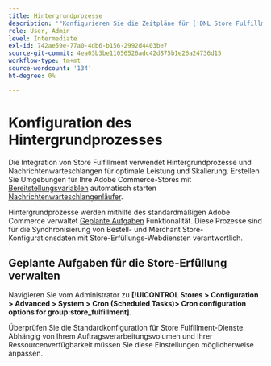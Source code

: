 ```yaml
---
title: Hintergrundprozesse
description: '"Konfigurieren Sie die Zeitpläne für [!DNL Store Fulfillment] Hintergrundprozesse, die zur Synchronisierung von Daten mit den Erfüllungsdiensten verwendet werden"                   '
role: User, Admin
level: Intermediate
exl-id: 742ae59e-77a0-4db6-b156-2992d4403be7
source-git-commit: 4ea03b3be11056526adc42d875b1e26a24736d15
workflow-type: tm+mt
source-wordcount: '134'
ht-degree: 0%

---
```


# Konfiguration des Hintergrundprozesses

Die Integration von Store Fulfillment verwendet Hintergrundprozesse und Nachrichtenwarteschlangen für optimale Leistung und Skalierung. Erstellen Sie Umgebungen für Ihre Adobe Commerce-Stores mit [Bereitstellungsvariablen](https://devdocs.magento.com/cloud/env/variables-deploy.html#cron_consumers_runner) automatisch starten [Nachrichtenwarteschlangenläufer](https://devdocs.magento.com/guides/v2.4/config-guide/mq/rabbitmq-overview.html).

Hintergrundprozesse werden mithilfe des standardmäßigen Adobe Commerce verwaltet [Geplante Aufgaben](https://docs.magento.com/user-guide/system/cron.html) Funktionalität. Diese Prozesse sind für die Synchronisierung von Bestell- und Merchant Store-Konfigurationsdaten mit Store-Erfüllungs-Webdiensten verantwortlich.

## Geplante Aufgaben für die Store-Erfüllung verwalten

Navigieren Sie vom Administrator zu **[!UICONTROL Stores > Configuration > Advanced > System > Cron (Scheduled Tasks)> Cron configuration options for group:store_fulfillment]**.


Überprüfen Sie die Standardkonfiguration für Store Fulfillment-Dienste. Abhängig von Ihrem Auftragsverarbeitungsvolumen und Ihrer Ressourcenverfügbarkeit müssen Sie diese Einstellungen möglicherweise anpassen.



